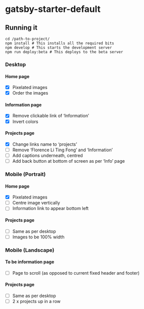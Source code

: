 # gatsby-starter-default

## Running it

```
cd /path-to-project/
npm install # This installs all the required bits
npm develop # This starts the development server
npm run deploy:beta # This deploys to the beta server
```

### Desktop

#### Home page
- [x] Pixelated images
- [x] Order the images

#### Information page
- [x] Remove clickable link of ‘Information’
- [x] Invert colors

#### Projects page
- [x] Change links name to ‘projects’
- [ ] Remove ‘Florence Li Ting Fong’ and ‘Information’
- [ ] Add captions underneath, centred
- [ ] Add back button at bottom of screen as per ‘Info’ page

### Mobile (Portrait)

#### Home page
- [x] Pixelated images
- [ ] Centre image vertically
- [ ] Information link to appear bottom left

#### Projects page
- [ ] Same as per desktop
- [ ] Images to be 100% width

### Mobile (Landscape)

#### To be information page
- [ ] Page to scroll (as opposed to current fixed header and footer)

#### Projects page
- [ ] Same as per desktop
- [ ] 2 x projects up in a row
